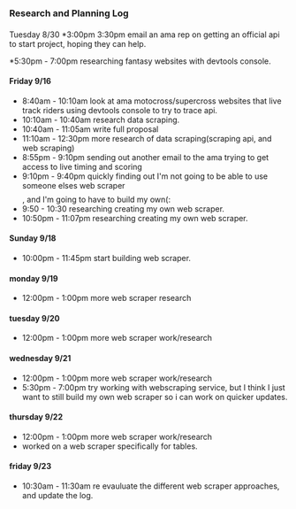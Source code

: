 ### Research and Planning Log
####
Tuesday 8/30
*3:00pm 3:30pm email an ama rep on getting an official api to start project, hoping they can help.

*5:30pm - 7:00pm researching fantasy websites with devtools console.
#### Friday 9/16
* 8:40am - 10:10am look at ama motocross/supercross websites that live track riders using devtools console to try to trace api.
*  10:10am - 10:40am research data scraping.
* 10:40am - 11:05am write full proposal 
* 11:10am - 12:30pm more research of data scraping(scraping api, and web scraping) 
* 8:55pm - 9:10pm sending out another email to the ama trying to get access to live timing and scoring 
* 9:10pm - 9:40pm quickly finding out I'm not going to be able to use someone elses web scraper $$$$, and I'm going to have to build my own(:
* 9:50 - 10:30 researching creating my own web scraper.
* 10:50pm - 11:07pm  researching creating my own web scraper.

#### Sunday 9/18
* 10:00pm - 11:45pm start building web scraper.

#### monday 9/19
* 12:00pm - 1:00pm more web scraper research

#### tuesday 9/20
* 12:00pm - 1:00pm more web scraper work/research

#### wednesday 9/21
* 12:00pm - 1:00pm more web scraper work/research
* 5:30pm - 7:00pm try working with  webscraping service, but I think I just want to still build my own web scraper so i can work on quicker updates.
#### thursday 9/22
* 12:00pm - 1:00pm more web scraper work/research
* worked on a web scraper specifically for tables.

#### friday 9/23

* 10:30am - 11:30am re evauluate the different web scraper approaches, and update the log.
